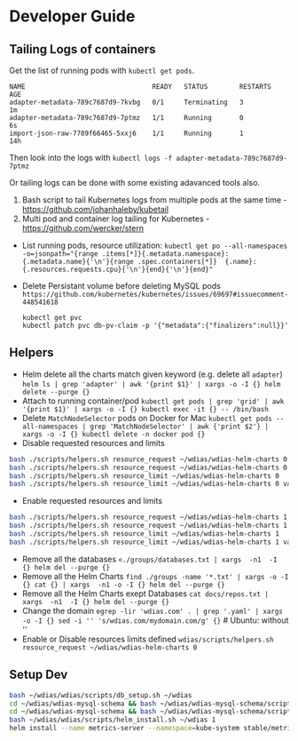 # Developer Guide

## Tailing Logs of containers
Get the list of running pods with `kubectl get pods`.
```
NAME                                READY   STATUS        RESTARTS   AGE
adapter-metadata-789c7687d9-7kvbg   0/1     Terminating   3          1m
adapter-metadata-789c7687d9-7ptmz   1/1     Running       0          6s
import-json-raw-7789f66465-5xxj6    1/1     Running       1          14h
```
Then look into the logs with `kubectl logs -f adapter-metadata-789c7687d9-7ptmz`

Or tailing logs can be done with some existing adavanced tools also.
1. Bash script to tail Kubernetes logs from multiple pods at the same time - https://github.com/johanhaleby/kubetail
2. Multi pod and container log tailing for Kubernetes - https://github.com/wercker/stern

- List running pods, resource utilization: `kubectl get po --all-namespaces -o=jsonpath="{range .items[*]}{.metadata.namespace}:{.metadata.name}{'\n'}{range .spec.containers[*]}  {.name}:{.resources.requests.cpu}{'\n'}{end}{'\n'}{end}"`

- Delete Persistant volume before deleting MySQL pods
  `https://github.com/kubernetes/kubernetes/issues/69697#issuecomment-448541618`
  ```
  kubectl get pvc
  kubectl patch pvc db-pv-claim -p '{"metadata":{"finalizers":null}}'
  ```

## Helpers
- Helm delete all the charts match given keyword (e.g. delete all `adapter`)
`helm ls | grep 'adapter' | awk '{print $1}' | xargs -o -I {} helm delete --purge {}`
- Attach to running container/pod
`kubectl get pods | grep 'grid' | awk '{print $1}' | xargs -o -I {} kubectl exec -it {} -- /bin/bash`
- Delete `MatchNodeSelector` pods on Docker for Mac
`kubectl get pods --all-namespaces | grep 'MatchNodeSelector' | awk {'print $2'} | xargs -o -I {} kubectl delete -n docker pod {}`
- Disable requested resources and limits
```sh
bash ./scripts/helpers.sh resource_request ~/wdias/wdias-helm-charts 0
bash ./scripts/helpers.sh resource_request ~/wdias/wdias-helm-charts 0 values
bash ./scripts/helpers.sh resource_limit ~/wdias/wdias-helm-charts 0
bash ./scripts/helpers.sh resource_limit ~/wdias/wdias-helm-charts 0 values
```
- Enable requested resources and limits
```sh
bash ./scripts/helpers.sh resource_request ~/wdias/wdias-helm-charts 1
bash ./scripts/helpers.sh resource_request ~/wdias/wdias-helm-charts 1 values
bash ./scripts/helpers.sh resource_limit ~/wdias/wdias-helm-charts 1
bash ./scripts/helpers.sh resource_limit ~/wdias/wdias-helm-charts 1 values
```
- Remove all the databases
`<./groups/databases.txt | xargs  -n1  -I {} helm del --purge {}`
- Remove all the Helm Charts
`find ./groups -name '*.txt' | xargs -o -I {} cat {} | xargs  -n1 -o -I {} helm del --purge {}`
- Remove all the Helm Charts exept Databases
`cat docs/repos.txt | xargs  -n1  -I {} helm del --purge {}`
- Change the domain
`egrep -lir 'wdias.com' . | grep '.yaml' | xargs -o -I {} sed -i '' 's/wdias.com/mydomain.com/g' {}` # Ubuntu: without ''
- Enable or Disable resources limits defined
`wdias/scripts/helpers.sh resource_request ~/wdias/wdias-helm-charts 0`

## Setup Dev
```sh
bash ~/wdias/wdias/scripts/db_setup.sh ~/wdias
cd ~/wdias/wdias-mysql-schema && bash ~/wdias/wdias-mysql-schema/scripts/install_database.sh adapter-metadata-mysql metadata wdias
cd ~/wdias/wdias-mysql-schema && bash ~/wdias/wdias-mysql-schema/scripts/install_database.sh adapter-extension-mysql extension wdias
bash ~/wdias/wdias/scripts/helm_install.sh ~/wdias 1
helm install --name metrics-server --namespace=kube-system stable/metrics-server -f ~/wdias/wdias-helm-charts/metrics-server/values.yaml
```